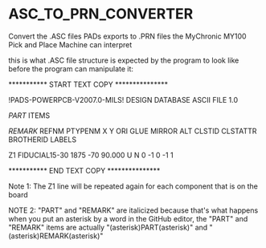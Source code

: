 # ASC_TO_PRN_CONVERTER
Convert the .ASC files PADs exports to .PRN files the MyChronic MY100 Pick and Place Machine can interpret




this is what .ASC file structure is expected by the program to look like before the program can manipulate it:


*********** START TEXT COPY ***************

!PADS-POWERPCB-V2007.0-MILS! DESIGN DATABASE ASCII FILE 1.0

*PART*     ITEMS

*REMARK*  REFNM PTYPENM X Y ORI GLUE MIRROR ALT CLSTID CLSTATTR BROTHERID LABELS

Z1              FIDUCIAL15-30 1875  -70   90.000 U N 0 -1 0 -1 1

*********** END TEXT COPY  ***************

Note 1: The Z1 line will be repeated again for each component that is on the board

NOTE 2: "PART" and "REMARK" are italicized because that's what happens when you put an asterisk by a word in the GitHub editor, the "PART" and "REMARK" items are actually "(asterisk)PART(asterisk)" and "(asterisk)REMARK(asterisk)"
